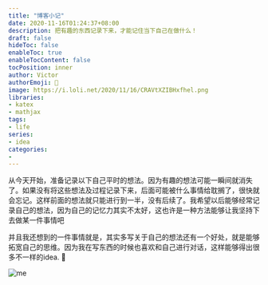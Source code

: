 ```yaml
---
title: "博客小记"
date: 2020-11-16T01:24:37+08:00
description: 把有趣的东西记录下来，才能记住当下自己在做什么！
draft: false
hideToc: false
enableToc: true
enableTocContent: false
tocPosition: inner
author: Victor
authorEmoji: 👻
image: https://i.loli.net/2020/11/16/CRAVtXZIBHxfhel.png
libraries:
- katex
- mathjax
tags:
- life
series:
- idea
categories:
-
---
```




从今天开始，准备记录以下自己平时的想法。因为有趣的想法可能一瞬间就消失了。如果没有将这些想法及过程记录下来，后面可能被什么事情给耽搁了，很快就会忘记。这样前面的想法就只能进行到一半，没有后续了。我希望以后能够经常记录自己的想法，因为自己的记忆力其实不太好，这也许是一种方法能够让我坚持下去做某一件事情吧

并且我还想到的一件事情就是，其实多写关于自己的想法还有一个好处，就是能够拓宽自己的思维。因为我在写东西的时候也喜欢和自己进行对话，这样能够得出很多不一样的idea. :cowboy_hat_face:

![me](https://i.loli.net/2020/11/16/Hgn9cz7GUvIQLVO.png)